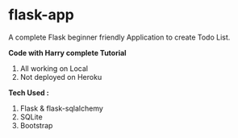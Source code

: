 # flask-app

A complete Flask beginner friendly Application to create Todo List.  

**Code with Harry complete Tutorial**
1. All working on Local
2. Not deployed on Heroku

**Tech Used :**
1. Flask & flask-sqlalchemy
2. SQLite
3. Bootstrap
